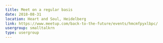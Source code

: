 ```yaml
---
title: Meet on a regular basis
date: 2018-08-31
location: Heart and Soul, Heidelberg
link: https://www.meetup.com/back-to-the-future/events/hmcmfpyxlbpc/
usergroup: smalltalkrn
type: usergroup
---
```

